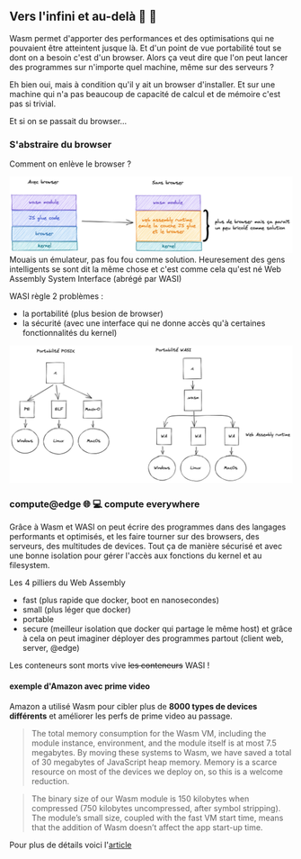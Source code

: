 ## Vers l'infini et au-delà 🚀 🌌

Wasm permet d'apporter des performances et des optimisations qui ne pouvaient être atteintent jusque là. Et d'un point
de vue portabilité tout se dont on a besoin c'est d'un browser. Alors ça veut dire que l'on peut lancer des programmes
sur n'importe quel machine, même sur des serveurs ?

Eh bien oui, mais à condition qu'il y ait un browser d'installer. Et sur une machine qui n'a pas beaucoup de capacité de
calcul et de mémoire c'est pas si trivial.

Et si on se passait du browser...

### S'abstraire du browser

Comment on enlève le browser ?

![Wasm kernel intéraction browser](./images/figure-1-4a.png)
Mouais un émulateur, pas fou fou comme solution. Heuresement des gens intelligents se sont dit la même chose et c'est
comme cela qu'est né Web Assembly System Interface (abrégé par WASI)

WASI règle 2 problèmes :

* la portabilité (plus besion de browser)
* la sécurité (avec une interface qui ne donne accès qu'à certaines fonctionnalités du kernel)

![portabilité web assembly](./images/figure-1-4b.png)

### compute@edge 🌐 💻 compute everywhere

Grâce à Wasm et WASI on peut écrire des programmes dans des langages performants et optimisés, et les faire tourner sur
des browsers, des serveurs, des multitudes de devices. Tout ça de manière sécurisé et avec une bonne isolation pour
gérer l'accès aux fonctions du kernel et au filesystem.

Les 4 pilliers du Web Assembly

* fast (plus rapide que docker, boot en nanosecondes)
* small (plus léger que docker)
* portable
* secure (meilleur isolation que docker qui partage le même host)
  et grâce à cela on peut imaginer déployer des programmes partout (client web, server, @edge)

Les conteneurs sont morts vive ~~les conteneurs~~ WASI !

#### exemple d'Amazon avec prime video

Amazon a utilisé Wasm pour cibler plus de **8000 types de devices différents** et améliorer les perfs de prime video au
passage.

> The total memory consumption for the Wasm VM, including the module instance, environment, and the module itself is at most 7.5 megabytes.
> By moving these systems to Wasm, we have saved a total of 30 megabytes of JavaScript heap memory. Memory is a scarce resource on most of
> the devices we deploy on, so this is a welcome reduction.

> The binary size of our Wasm module is 150 kilobytes when compressed (750 kilobytes uncompressed, after symbol stripping).
> The module’s small size, coupled with the fast VM start time, means that the addition of Wasm doesn’t affect the app start-up time.

Pour plus de détails voici
l'[article](https://www.amazon.science/blog/how-prime-video-updates-its-app-for-more-than-8-000-device-types)
